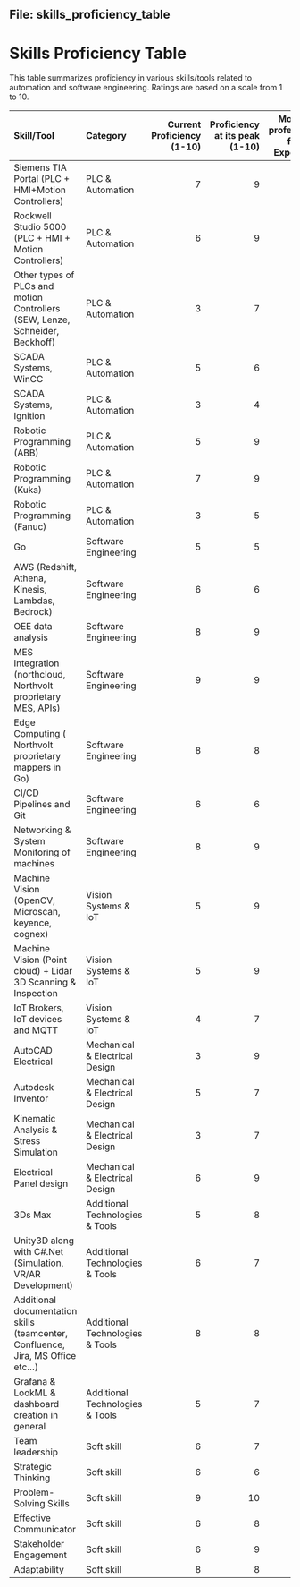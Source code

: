 ## File: skills_proficiency_table

# Skills Proficiency Table

This table summarizes proficiency in various skills/tools related to automation and software engineering. Ratings are based on a scale from 1 to 10.

| Skill/Tool                                                                     | Category                        |   Current Proficiency (1-10) |   Proficiency at its peak (1-10) |   Months of professional focused Experience |
|:-------------------------------------------------------------------------------|:--------------------------------|-----------------------------:|---------------------------------:|--------------------------------------------:|
| Siemens TIA Portal (PLC + HMI+Motion Controllers)                              | PLC & Automation                |                            7 |                                9 |                                          36 |
| Rockwell Studio 5000 (PLC + HMI + Motion Controllers)                          | PLC & Automation                |                            6 |                                9 |                                          24 |
| Other types of PLCs and motion Controllers (SEW, Lenze, Schneider, Beckhoff)   | PLC & Automation                |                            3 |                                7 |                                           3 |
| SCADA Systems, WinCC                                                           | PLC & Automation                |                            5 |                                6 |                                           3 |
| SCADA Systems, Ignition                                                        | PLC & Automation                |                            3 |                                4 |                                           2 |
| Robotic Programming (ABB)                                                      | PLC & Automation                |                            5 |                                9 |                                          12 |
| Robotic Programming (Kuka)                                                     | PLC & Automation                |                            7 |                                9 |                                          16 |
| Robotic Programming (Fanuc)                                                    | PLC & Automation                |                            3 |                                5 |                                           1 |
| Go                                                                             | Software Engineering            |                            5 |                                5 |                                           2 |
| AWS (Redshift, Athena, Kinesis, Lambdas, Bedrock)                              | Software Engineering            |                            6 |                                6 |                                           2 |
| OEE data analysis                                                              | Software Engineering            |                            8 |                                9 |                                           3 |
| MES Integration (northcloud, Northvolt proprietary MES, APIs)                  | Software Engineering            |                            9 |                                9 |                                           2 |
| Edge Computing ( Northvolt proprietary mappers in Go)                          | Software Engineering            |                            8 |                                8 |                                           1 |
| CI/CD Pipelines and Git                                                        | Software Engineering            |                            6 |                                6 |                                           1 |
| Networking & System Monitoring of machines                                     | Software Engineering            |                            8 |                                9 |                                          10 |
| Machine Vision (OpenCV, Microscan, keyence, cognex)                            | Vision Systems & IoT            |                            5 |                                9 |                                           9 |
| Machine Vision (Point cloud) + Lidar 3D Scanning & Inspection                  | Vision Systems & IoT            |                            5 |                                9 |                                           6 |
| IoT Brokers, IoT devices and  MQTT                                             | Vision Systems & IoT            |                            4 |                                7 |                                           6 |
| AutoCAD Electrical                                                             | Mechanical & Electrical Design  |                            3 |                                9 |                                          12 |
| Autodesk Inventor                                                              | Mechanical & Electrical Design  |                            5 |                                7 |                                          12 |
| Kinematic Analysis & Stress Simulation                                         | Mechanical & Electrical Design  |                            3 |                                7 |                                          12 |
| Electrical Panel design                                                        | Mechanical & Electrical Design  |                            6 |                                9 |                                          24 |
| 3Ds Max                                                                        | Additional Technologies & Tools |                            5 |                                8 |                                           6 |
| Unity3D along with C#.Net (Simulation, VR/AR Development)                      | Additional Technologies & Tools |                            6 |                                7 |                                           8 |
| Additional documentation skills (teamcenter, Confluence, Jira, MS Office etc…) | Additional Technologies & Tools |                            8 |                                8 |                                           8 |
| Grafana & LookML & dashboard creation in general                               | Additional Technologies & Tools |                            5 |                                7 |                                           3 |
| Team leadership                                                                | Soft skill                      |                            6 |                                7 |                                         nan |
| Strategic Thinking                                                             | Soft skill                      |                            6 |                                6 |                                         nan |
| Problem-Solving Skills                                                         | Soft skill                      |                            9 |                               10 |                                         nan |
| Effective Communicator                                                         | Soft skill                      |                            6 |                                8 |                                         nan |
| Stakeholder Engagement                                                         | Soft skill                      |                            6 |                                9 |                                         nan |
| Adaptability                                                                   | Soft skill                      |                            8 |                                8 |                                         nan |